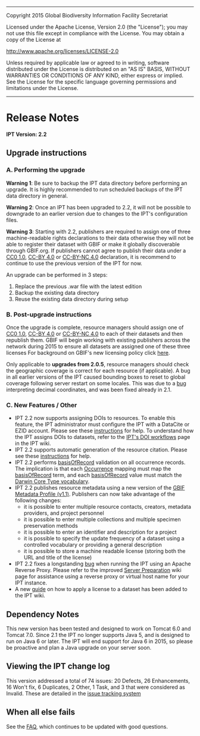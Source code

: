 
---

Copyright 2015 Global Biodiversity Information Facility Secretariat

Licensed under the Apache License, Version 2.0 (the "License"); you may not use this file
except in compliance with the License. You may obtain a copy of the License at

http://www.apache.org/licenses/LICENSE-2.0

Unless required by applicable law or agreed to in writing, software distributed under the
License is distributed on an "AS IS" BASIS, WITHOUT WARRANTIES OR CONDITIONS OF ANY KIND,
either express or implied. See the License for the specific language governing permissions
and limitations under the License.

---

# Release Notes

**IPT Version: 2.2**



## Upgrade instructions

### A. Performing the upgrade

**Warning 1**: Be sure to backup the IPT data directory before performing an upgrade. It is highly recommended to run scheduled backups of the IPT data directory in general.

**Warning 2**: Once an IPT has been upgraded to 2.2, it will not be possible to downgrade to an earlier version due to changes to the IPT's configuration files.

**Warning 3**: Starting with 2.2, publishers are required to assign one of three machine-readable rights declarations to their data otherwise they will not be able to register their dataset with GBIF or make it globally discoverable through GBIF.org. If publishers cannot agree to publish their data under a [CC0 1.0](http://creativecommons.org/publicdomain/zero/1.0/legalcode), [CC-BY 4.0](http://creativecommons.org/licenses/by/4.0/legalcode) or [CC-BY-NC 4.0](http://creativecommons.org/licenses/by-nc/4.0/legalcode) declaration, it is recommend to continue to use the previous version of the IPT for now.

An upgrade can be performed in 3 steps:

  1. Replace the previous .war file with the latest edition
  1. Backup the existing data directory
  1. Reuse the existing data directory during setup

### B. Post-upgrade instructions

Once the upgrade is complete, resource managers should assign one of [CC0 1.0](http://creativecommons.org/publicdomain/zero/1.0/legalcode), [CC-BY 4.0](http://creativecommons.org/licenses/by/4.0/legalcode) or [CC-BY-NC 4.0](http://creativecommons.org/licenses/by-nc/4.0/legalcode) to each of their datasets and then republish them. GBIF will begin working with existing publishers across the network during 2015 to ensure all datasets are assigned one of these three licenses For background on GBIF's new licensing policy click [here](http://www.gbif.org/terms/licences).

Only applicable to **upgrades from 2.0.5**, resource managers should check the geographic coverage is correct for each resource (if applicable). A bug in all earlier versions of the IPT caused bounding boxes to reset to global coverage following server restart on some locales. This was due to a [bug](https://code.google.com/p/gbif-providertoolkit/issues/detail?id=1043) interpreting decimal coordinates, and was been fixed already in 2.1.

### C. New Features / Other

  * IPT 2.2 now supports assigning DOIs to resources. To enable this feature, the IPT administrator must configure the IPT with a DataCite or EZID account. Please see these [instructions](IPT2ManualNotes#Configure_Organisations.md) for help. To understand how the IPT assigns DOIs to datasets, refer to the [IPT's DOI workflows](IPT2DOIWorkflow.md) page in the IPT wiki.
  * IPT 2.2 supports automatic generation of the resource citation. Please see these [instructions](IPT2ManualNotes#Citations.md) for help.
  * IPT 2.2 performs [basisOfRecord](http://rs.tdwg.org/dwc/terms/#basisOfRecord) validation on all occurrence records. The implication is that each [Occurrence](http://rs.gbif.org/core/dwc_occurrence.xml) mapping must map the [basisOfRecord](http://rs.tdwg.org/dwc/terms/#basisOfRecord) term, and each [basisOfRecord](http://rs.tdwg.org/dwc/terms/#basisOfRecord) value must match the [Darwin Core Type vocabulary](http://rs.gbif.org/vocabulary/dwc/basis_of_record.xml).
  * IPT 2.2 publishes resource metadata using a new version of the [GBIF Metadata Profile (v1.1)](http://rs.gbif.org/schema/eml-gbif-profile/1.1/). Publishers can now take advantage of the following changes:
    * it is possible to enter multiple resource contacts, creators, metadata providers, and project personnel
    * it is possible to enter multiple collections and multiple specimen preservation methods
    * it is possible to enter an identifier and description for a project
    * it is possible to specify the update frequency of a dataset using a controlled vocabulary or providing a general description
    * it is possible to store a machine readable license (storing both the URL and title of the license)
  * IPT 2.2 fixes a longstanding [bug](https://code.google.com/p/gbif-providertoolkit/issues/detail?id=817) when running the IPT using an Apache Reverse Proxy. Please refer to the improved [Server Preparation](IPTServerPreparation.md) wiki page for assistance using a reverse proxy or virtual host name for your IPT instance.
  * A new [guide](IPT2ApplyingLicense.md) on how to apply a license to a dataset has been added to the IPT wiki.

## Dependency Notes

This new version has been tested and designed to work on Tomcat 6.0 and Tomcat 7.0. Since 2.1 the IPT no longer supports Java 5, and is designed to run on Java 6 or later. The IPT will end support for Java 6 in 2015, so please be proactive and plan a Java upgrade on your server soon.

## Viewing the IPT change log

This version addressed a total of 74 issues: 20 Defects, 26 Enhancements, 16 Won't fix, 6 Duplicates, 2 Other, 1 Task, and 3 that were considered as Invalid.
These are detailed in the [issue tracking system](https://code.google.com/p/gbif-providertoolkit/issues/list?can=1&q=Milestone=Release2.2&sort=type)

## When all else fails

See the [FAQ](FAQ.md), which continues to be updated with good questions.
